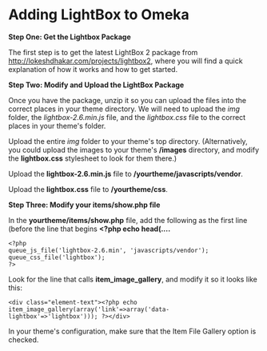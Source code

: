Adding LightBox to Omeka
========================

**Step One: Get the Lightbox Package**

The first step is to get the latest LightBox 2 package from <http://lokeshdhakar.com/projects/lightbox2>, where you will find a quick explanation of how it works and how to get started.

**Step Two: Modify and Upload the LightBox Package**

Once you have the package, unzip it so you can upload the files into the correct places in your theme directory. We will need to upload the *img* folder, the *lightbox-2.6.min.js* file, and the *lightbox.css* file to the correct places in your theme's folder.

Upload the entire *img* folder to your theme's top directory. (Alternatively, you could upload the images to your theme's **/images** directory, and modify the **lightbox.css** stylesheet to look for them there.)

Upload the **lightbox-2.6.min.js** file to **/yourtheme/javascripts/vendor**.

Upload the **lightbox.css** file to **/yourtheme/css**.

**Step Three: Modify your items/show.php file**

In the **yourtheme/items/show.php** file, add the following as the first line (before the line that begins **&lt;?php echo head(....**

    <?php 
    queue_js_file('lightbox-2.6.min', 'javascripts/vendor');
    queue_css_file('lightbox');
    ?>

Look for the line that calls **item\_image\_gallery**, and modify it so it looks like this:

    <div class="element-text"><?php echo item_image_gallery(array('link'=>array('data-lightbox'=>'lightbox'))); ?></div>

In your theme's configuration, make sure that the Item File Gallery option is checked.